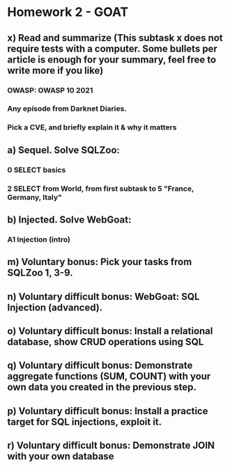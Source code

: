# Homework 2 - GOAT

## x) Read and summarize (This subtask x does not require tests with a computer. Some bullets per article is enough for your summary, feel free to write more if you like)

### OWASP: OWASP 10 2021 

### Any episode from Darknet Diaries.

### Pick a CVE, and briefly explain it & why it matters

## a) Sequel. Solve SQLZoo: 

### 0 SELECT basics

### 2 SELECT from World, from first subtask to 5 "France, Germany, Italy"

## b) Injected. Solve WebGoat:

### A1 Injection (intro)

## m) Voluntary bonus: Pick your tasks from SQLZoo 1, 3-9.

## n) Voluntary difficult bonus: WebGoat: SQL Injection (advanced).

## o) Voluntary difficult bonus: Install a relational database, show CRUD operations using SQL

## q) Voluntary difficult bonus: Demonstrate aggregate functions (SUM, COUNT) with your own data you created in the previous step.

## p) Voluntary difficult bonus: Install a practice target for SQL injections, exploit it.

## r) Voluntary difficult bonus: Demonstrate JOIN with your own database